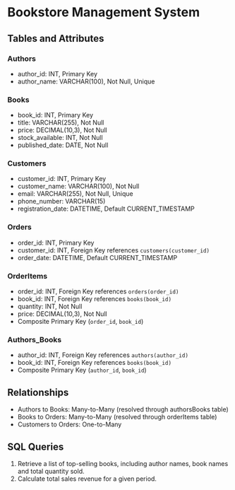 
# Bookstore Management System

## Tables and Attributes

### Authors
- author_id: INT, Primary Key
- author_name: VARCHAR(100), Not Null, Unique

### Books
- book_id: INT, Primary Key
- title: VARCHAR(255), Not Null
- price: DECIMAL(10,3), Not Null
- stock_available: INT, Not Null
- published_date: DATE, Not Null

### Customers
- customer_id: INT, Primary Key
- customer_name: VARCHAR(100), Not Null
- email: VARCHAR(255), Not Null, Unique
- phone_number: VARCHAR(15)
- registration_date: DATETIME, Default CURRENT_TIMESTAMP

### Orders
- order_id: INT, Primary Key
- customer_id: INT, Foreign Key references `customers(customer_id)`
- order_date: DATETIME, Default CURRENT_TIMESTAMP

### OrderItems
- order_id: INT, Foreign Key references `orders(order_id)`
- book_id: INT, Foreign Key references `books(book_id)`
- quantity: INT, Not Null
- price: DECIMAL(10,3), Not Null
- Composite Primary Key (`order_id`, `book_id`)

### Authors_Books
- author_id: INT, Foreign Key references `authors(author_id)`
- book_id: INT, Foreign Key references `books(book_id)`
- Composite Primary Key (`author_id`, `book_id`)

## Relationships

- Authors to Books: Many-to-Many (resolved through authorsBooks table)
- Books to Orders: Many-to-Many (resolved through orderItems table)
- Customers to Orders: One-to-Many

## SQL Queries

1. Retrieve a list of top-selling books, including author names, book names and total quantity sold.
2. Calculate total sales revenue for a given period.
